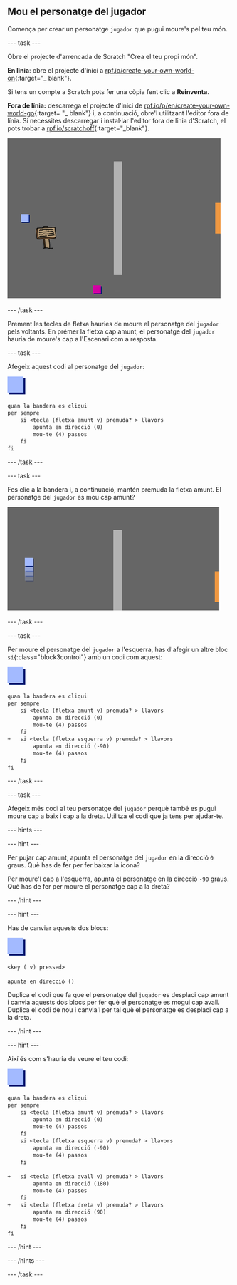 ## Mou el personatge del jugador

Comença per crear un personatge `jugador` que pugui moure's pel teu món.

\--- task \---

Obre el projecte d'arrencada de Scratch "Crea el teu propi món".

**En línia**: obre el projecte d'inici a [rpf.io/create-your-own-world-on](http://rpf.io/create-your-own-world-on){:target="_ blank"}.

Si tens un compte a Scratch pots fer una còpia fent clic a **Reinventa**.

**Fora de línia:** descarrega el projecte d'inici de [rpf.io/p/en/create-your-own-world-go](http://rpf.io/p/en/create-your-own-world-go){:target= "_ blank"} i, a continuació, obre'l utilitzant l'editor fora de línia. Si necessites descarregar i instal·lar l'editor fora de línia d'Scratch, el pots trobar a [rpf.io/scratchoff](https://rpf.io/scratchoff){:target="_blank"}.

![captura de pantalla](images/world-starter.png)

\--- /task \---

Prement les tecles de fletxa hauries de moure el personatge del `jugador` pels voltants. En prémer la fletxa cap amunt, el personatge del `jugador` hauria de moure's cap a l'Escenari com a resposta.

\--- task \---

Afegeix aquest codi al personatge del `jugador`:

![jugador](images/player.png)

```blocks3
quan la bandera es cliqui
per sempre
    si <tecla (fletxa amunt v) premuda? > llavors
        apunta en direcció (0)
        mou-te (4) passos
    fi
fi
```

\--- /task \---

\--- task \---

Fes clic a la bandera i, a continuació, mantén premuda la fletxa amunt. El personatge del `jugador` es mou cap amunt?

![captura de pantalla](images/world-up.png)

\--- /task \---

\--- task \---

Per moure el personatge del `jugador` a l'esquerra, has d'afegir un altre bloc `si`{:class="block3control"} amb un codi com aquest:

![jugador](images/player.png)

```blocks3
quan la bandera es cliqui
per sempre
    si <tecla (fletxa amunt v) premuda? > llavors
        apunta en direcció (0)
        mou-te (4) passos
    fi
+   si <tecla (fletxa esquerra v) premuda? > llavors
        apunta en direcció (-90)
        mou-te (4) passos
    fi
fi
```

\--- /task \---

\--- task \---

Afegeix més codi al teu personatge del `jugador` perquè també es pugui moure cap a baix i cap a la dreta. Utilitza el codi que ja tens per ajudar-te.

\--- hints \---

\--- hint \---

Per pujar cap amunt, apunta el personatge del `jugador` en la direcció `0` graus. Què has de fer per fer baixar la icona?

Per moure'l cap a l'esquerra, apunta el personatge en la direcció `-90` graus. Què has de fer per moure el personatge cap a la dreta?

\--- /hint \---

\--- hint \---

Has de canviar aquests dos blocs:

![jugador](images/player.png)

```blocks3
<key ( v) pressed>

apunta en direcció ()
```

Duplica el codi que fa que el personatge del `jugador` es desplaci cap amunt i canvia aquests dos blocs per fer què el personatge es mogui cap avall. Duplica el codi de nou i canvia'l per tal què el personatge es desplaci cap a la dreta.

\--- /hint \---

\--- hint \---

Així és com s'hauria de veure el teu codi:

![jugador](images/player.png)

```blocks3
quan la bandera es cliqui
per sempre
    si <tecla (fletxa amunt v) premuda? > llavors
        apunta en direcció (0)
        mou-te (4) passos
    fi
    si <tecla (fletxa esquerra v) premuda? > llavors
        apunta en direcció (-90)
        mou-te (4) passos
    fi

+   si <tecla (fletxa avall v) premuda? > llavors
        apunta en direcció (180)
        mou-te (4) passes
    fi
+   si <tecla (fletxa dreta v) premuda? > llavors
        apunta en direcció (90)
        mou-te (4) passos
    fi
fi
```

\--- /hint \---

\--- /hints \---

\--- /task \---